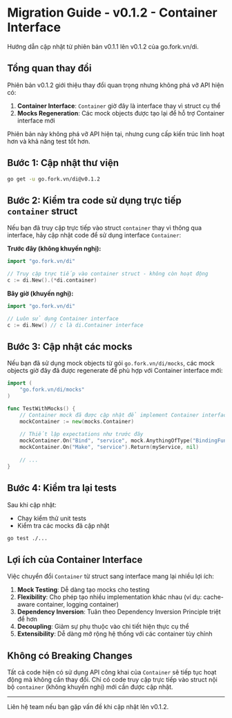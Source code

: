 # Migration Guide - v0.1.2 - Container Interface

Hướng dẫn cập nhật từ phiên bản v0.1.1 lên v0.1.2 của go.fork.vn/di.

## Tổng quan thay đổi

Phiên bản v0.1.2 giới thiệu thay đổi quan trọng nhưng không phá vỡ API hiện có:

1. **Container Interface**: `Container` giờ đây là interface thay vì struct cụ thể
2. **Mocks Regeneration**: Các mock objects được tạo lại để hỗ trợ Container interface mới

Phiên bản này không phá vỡ API hiện tại, nhưng cung cấp kiến trúc linh hoạt hơn và khả năng test tốt hơn.

## Bước 1: Cập nhật thư viện

```bash
go get -u go.fork.vn/di@v0.1.2
```

## Bước 2: Kiểm tra code sử dụng trực tiếp `container` struct

Nếu bạn đã truy cập trực tiếp vào struct `container` thay vì thông qua interface, hãy cập nhật code để sử dụng interface `Container`:

**Trước đây (không khuyến nghị):**
```go
import "go.fork.vn/di"

// Truy cập trực tiếp vào container struct - không còn hoạt động
c := di.New().(*di.container)
```

**Bây giờ (khuyến nghị):**
```go
import "go.fork.vn/di"

// Luôn sử dụng Container interface
c := di.New() // c là di.Container interface
```

## Bước 3: Cập nhật các mocks

Nếu bạn đã sử dụng mock objects từ gói `go.fork.vn/di/mocks`, các mock objects giờ đây đã được regenerate để phù hợp với Container interface mới:

```go
import (
    "go.fork.vn/di/mocks"
)

func TestWithMocks() {
    // Container mock đã được cập nhật để implement Container interface mới
    mockContainer := new(mocks.Container)
    
    // Thiết lập expectations như trước đây
    mockContainer.On("Bind", "service", mock.AnythingOfType("BindingFunc")).Return()
    mockContainer.On("Make", "service").Return(myService, nil)
    
    // ...
}
```

## Bước 4: Kiểm tra lại tests

Sau khi cập nhật:
- Chạy kiểm thử unit tests
- Kiểm tra các mocks đã cập nhật

```bash
go test ./...
```

## Lợi ích của Container Interface

Việc chuyển đổi `Container` từ struct sang interface mang lại nhiều lợi ích:

1. **Mock Testing**: Dễ dàng tạo mocks cho testing
2. **Flexibility**: Cho phép tạo nhiều implementation khác nhau (ví dụ: cache-aware container, logging container)
3. **Dependency Inversion**: Tuân theo Dependency Inversion Principle triệt để hơn
4. **Decoupling**: Giảm sự phụ thuộc vào chi tiết hiện thực cụ thể
5. **Extensibility**: Dễ dàng mở rộng hệ thống với các container tùy chỉnh

## Không có Breaking Changes

Tất cả code hiện có sử dụng API công khai của `Container` sẽ tiếp tục hoạt động mà không cần thay đổi. Chỉ có code truy cập trực tiếp vào struct nội bộ `container` (không khuyến nghị) mới cần được cập nhật.

---

Liên hệ team nếu bạn gặp vấn đề khi cập nhật lên v0.1.2.
